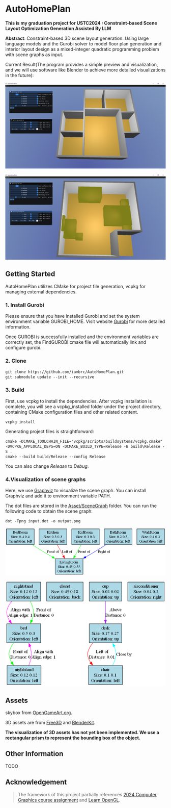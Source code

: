 # AutoHomePlan

**This is my graduation project for USTC2024 : Constraint-based Scene Layout Optimization Generation Assisted By LLM**

**Abstract**: Constraint-based 3D scene layout generation: Using large language models and the Gurobi solver to model floor plan generation and interior layout design as a mixed-integer quadratic programming problem with scene graphs as input.


Current Result(The program provides a simple preview and visualization, and we will use software like Blender to achieve more detailed visualizations in the future):

![FloorPlan](Assets/Figures/floorplan.png)


![Interior](Assets/Figures/interior.png)


## Getting Started

AutoHomePlan utilizes CMake for project file generation, vcpkg for managing external dependencies.

### 1. Install Gurobi
Please ensure that you have installed Gurobi and set the system environment variable GUROBI_HOME. Visit website [Gurobi](https://www.gurobi.com/) for more detailed information.


Once GUROBI is successfully installed and the environment variables are correctly set, the FindGUROBI.cmake file will automatically link and configure gurobi.

### 2. Clone

```
git clone https://github.com/iambrc/AutoHomePlan.git
git submodule update --init --recursive
```
### 3. Build

First, use vcpkg to install the dependencies. After vcpkg installation is complete, you will see a vcpkg_installed folder under the project directory, containing CMake configuration files and other related content.
```
vcpkg install
```

Generating project files is straightforward:
```
cmake -DCMAKE_TOOLCHAIN_FILE="vcpkg/scripts/buildsystems/vcpkg.cmake" -DVCPKG_APPLOCAL_DEPS=ON -DCMAKE_BUILD_TYPE=Release -B build\Release -S .
cmake --build build/Release --config Release
```
You can also change *Release* to *Debug*.


### 4.Visualization of scene graphs

Here, we use [Graphviz](https://graphviz.org/) to visualize the scene graph. You can install Graphviz and add it to environment variable PATH.

The dot files are stored in the [Asset/SceneGraph](Assets/SceneGraph) folder. You can run the following code to obtain the scene graph:

```
dot -Tpng input.dot -o output.png
```

![example1](Assets/Figures/graph1.png)

![example2](Assets/Figures/graph2.png)


## Assets
skybox from [OpenGameArt.org](https://opengameart.org/content/sky-box-sunny-day).

3D assets are from [Free3D](https://free3d.com/) and [BlenderKit](https://www.blenderkit.com/).

**The visualization of 3D assets has not yet been implemented. We use a rectangular prism to represent the bounding box of the object.**

## Other Information
TODO

## Acknowledgement
> The framework of this project partially references [2024 Computer Graphics course assignment](https://github.com/USTC-CG/USTC_CG_24) and [Learn OpenGL](https://learnopengl-cn.github.io/intro/).
